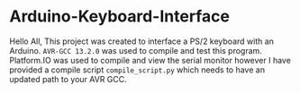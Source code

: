 # Arduino-Keyboard-Interface  
Hello All, This project was created to interface a PS/2 keyboard with an Arduino. ```AVR-GCC 13.2.0``` was used to compile and test this program. Platform.IO was used to compile and view the serial monitor however I have provided a compile script ```compile_script.py``` which needs to have an updated path to your AVR GCC.
